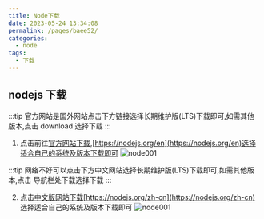 ```yaml
---
title: Node下载
date: 2023-05-24 13:34:08
permalink: /pages/baee52/
categories:
  - node
tags:
  - 下载
---
```


## nodejs 下载

:::tip 官方网站是国外网站点击下方链接选择长期维护版(LTS)下载即可,如需其他版本,点击 download 选择下载
:::

1. 点击前往[官方网站下载](https://nodejs.org/en),[https://nodejs.org/en](https://nodejs.org/en)选择适合自己的系统及版本下载即可
   ![node001](/node/node001.png)

:::tip 网络不好可以点击下方中文网站选择长期维护版(LTS)下载即可,如需其他版本,点击 导航栏处下载选择下载
:::

2. 点击[中文版网站下载](https://nodejs.org/zh-cn)[https://nodejs.org/zh-cn](https://nodejs.org/zh-cn) 选择适合自己的系统及版本下载即可
   ![node001](/node/node002.png)
